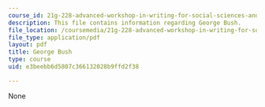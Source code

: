 ```yaml
---
course_id: 21g-228-advanced-workshop-in-writing-for-social-sciences-and-architecture-els-spring-2007
description: This file contains information regarding George Bush.
file_location: /coursemedia/21g-228-advanced-workshop-in-writing-for-social-sciences-and-architecture-els-spring-2007/e3beebb6d5807c366132028b9ffd2f38_MIT21G.228S07_guidelines.pdf
file_type: application/pdf
layout: pdf
title: George Bush
type: course
uid: e3beebb6d5807c366132028b9ffd2f38

---
```

None